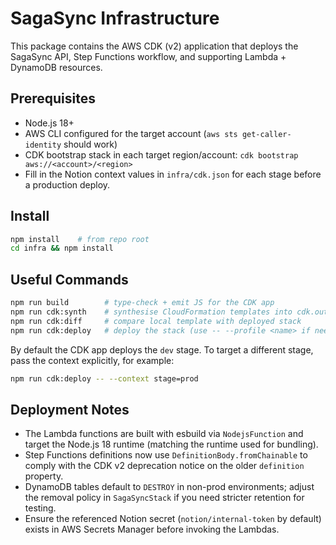 # SagaSync Infrastructure

This package contains the AWS CDK (v2) application that deploys the SagaSync
API, Step Functions workflow, and supporting Lambda + DynamoDB resources.

## Prerequisites

- Node.js 18+
- AWS CLI configured for the target account (`aws sts get-caller-identity` should work)
- CDK bootstrap stack in each target region/account: `cdk bootstrap aws://<account>/<region>`
- Fill in the Notion context values in `infra/cdk.json` for each stage before a
  production deploy.

## Install

```bash
npm install    # from repo root
cd infra && npm install
```

## Useful Commands

```bash
npm run build        # type-check + emit JS for the CDK app
npm run cdk:synth    # synthesise CloudFormation templates into cdk.out
npm run cdk:diff     # compare local template with deployed stack
npm run cdk:deploy   # deploy the stack (use -- --profile <name> if needed)
```

By default the CDK app deploys the `dev` stage. To target a different stage,
pass the context explicitly, for example:

```bash
npm run cdk:deploy -- --context stage=prod
```

## Deployment Notes

- The Lambda functions are built with esbuild via `NodejsFunction` and target the
  Node.js 18 runtime (matching the runtime used for bundling).
- Step Functions definitions now use `DefinitionBody.fromChainable` to comply
  with the CDK v2 deprecation notice on the older `definition` property.
- DynamoDB tables default to `DESTROY` in non-prod environments; adjust the
  removal policy in `SagaSyncStack` if you need stricter retention for testing.
- Ensure the referenced Notion secret (`notion/internal-token` by default)
  exists in AWS Secrets Manager before invoking the Lambdas.

